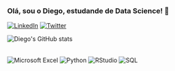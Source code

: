 ### **Olá, sou o Diego, estudande de Data Science!** 👋

[![LinkedIn](https://img.shields.io/badge/LinkedIn-0077B5?style=for-the-badge&logo=linkedin&logoColor=white)](https://linkedin.com)
[![Twitter](https://img.shields.io/badge/Twitter-1DA1F2?style=for-the-badge&logo=twitter&logoColor=white)](https://twitter.com)

![Diego's GitHub stats](https://github-readme-stats.vercel.app/api?username=diegosangui&show_icons=true&theme=tokyonight&include_all_commits=true&count_private=true)


<div style="display: inline_block"><br/>
    <img align="center" alt="Microsoft Excel" src="https://img.shields.io/badge/Microsoft_Excel-217346?style=for-the-badge&logo=microsoft-excel&logoColor=white"/>
    <img align="center" alt="Python" src="https://img.shields.io/badge/Python-3776AB?style=for-the-badge&logo=python&logoColor=white"/>
    <img align="center" alt="RStudio" src="https://img.shields.io/badge/R-276DC3?style=for-the-badge&logo=r&logoColor=white"/>
    <img align="center" alt="SQL" src="https://img.shields.io/badge/MySQL-00000F?style=for-the-badge&logo=mysql&logoColor=white"/>    

</div>

